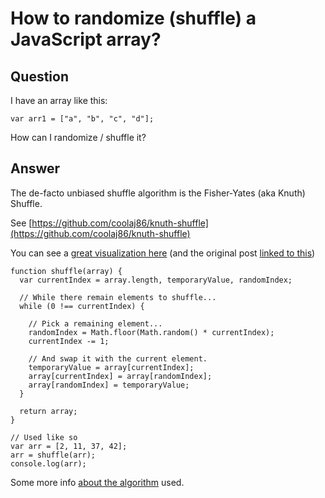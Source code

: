
# How to randomize (shuffle) a JavaScript array?

## Question
        
I have an array like this:

    var arr1 = ["a", "b", "c", "d"];
    

How can I randomize / shuffle it?

## Answer
        
The de-facto unbiased shuffle algorithm is the Fisher-Yates (aka Knuth) Shuffle.

See [https://github.com/coolaj86/knuth-shuffle](https://github.com/coolaj86/knuth-shuffle)

You can see a [great visualization here](http://bost.ocks.org/mike/shuffle/) (and the original post [linked to this](http://sedition.com/perl/javascript-fy.html))

    function shuffle(array) {
      var currentIndex = array.length, temporaryValue, randomIndex;
    
      // While there remain elements to shuffle...
      while (0 !== currentIndex) {
    
        // Pick a remaining element...
        randomIndex = Math.floor(Math.random() * currentIndex);
        currentIndex -= 1;
    
        // And swap it with the current element.
        temporaryValue = array[currentIndex];
        array[currentIndex] = array[randomIndex];
        array[randomIndex] = temporaryValue;
      }
    
      return array;
    }
    
    // Used like so
    var arr = [2, 11, 37, 42];
    arr = shuffle(arr);
    console.log(arr);

Some more info [about the algorithm](http://en.wikipedia.org/wiki/Fisher-Yates_shuffle) used.
